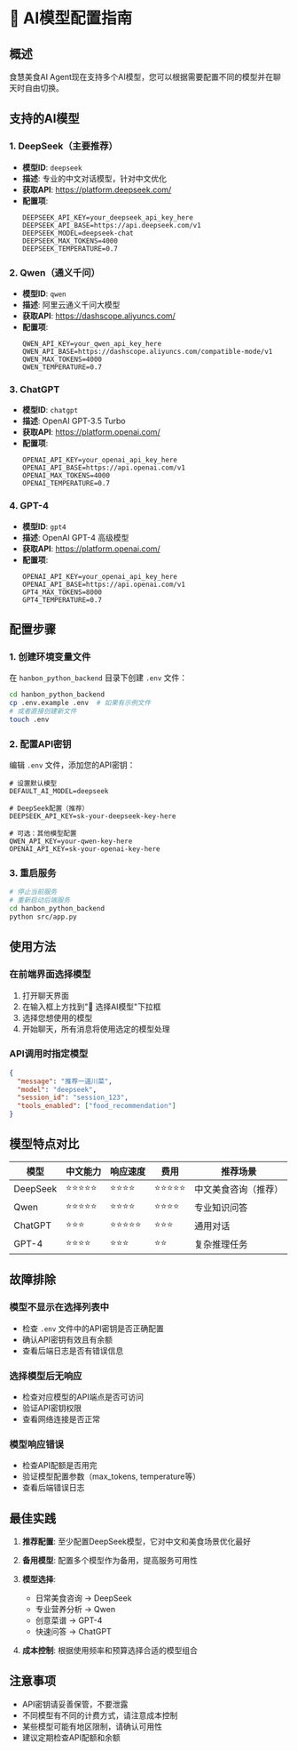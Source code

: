 # 🤖 AI模型配置指南

## 概述

食慧美食AI Agent现在支持多个AI模型，您可以根据需要配置不同的模型并在聊天时自由切换。

## 支持的AI模型

### 1. DeepSeek（主要推荐）
- **模型ID**: `deepseek`
- **描述**: 专业的中文对话模型，针对中文优化
- **获取API**: https://platform.deepseek.com/
- **配置项**:
  ```env
  DEEPSEEK_API_KEY=your_deepseek_api_key_here
  DEEPSEEK_API_BASE=https://api.deepseek.com/v1
  DEEPSEEK_MODEL=deepseek-chat
  DEEPSEEK_MAX_TOKENS=4000
  DEEPSEEK_TEMPERATURE=0.7
  ```

### 2. Qwen（通义千问）
- **模型ID**: `qwen`
- **描述**: 阿里云通义千问大模型
- **获取API**: https://dashscope.aliyuncs.com/
- **配置项**:
  ```env
  QWEN_API_KEY=your_qwen_api_key_here
  QWEN_API_BASE=https://dashscope.aliyuncs.com/compatible-mode/v1
  QWEN_MAX_TOKENS=4000
  QWEN_TEMPERATURE=0.7
  ```

### 3. ChatGPT
- **模型ID**: `chatgpt`
- **描述**: OpenAI GPT-3.5 Turbo
- **获取API**: https://platform.openai.com/
- **配置项**:
  ```env
  OPENAI_API_KEY=your_openai_api_key_here
  OPENAI_API_BASE=https://api.openai.com/v1
  OPENAI_MAX_TOKENS=4000
  OPENAI_TEMPERATURE=0.7
  ```

### 4. GPT-4
- **模型ID**: `gpt4`
- **描述**: OpenAI GPT-4 高级模型
- **获取API**: https://platform.openai.com/
- **配置项**:
  ```env
  OPENAI_API_KEY=your_openai_api_key_here
  OPENAI_API_BASE=https://api.openai.com/v1
  GPT4_MAX_TOKENS=8000
  GPT4_TEMPERATURE=0.7
  ```

## 配置步骤

### 1. 创建环境变量文件
在 `hanbon_python_backend` 目录下创建 `.env` 文件：

```bash
cd hanbon_python_backend
cp .env.example .env  # 如果有示例文件
# 或者直接创建新文件
touch .env
```

### 2. 配置API密钥
编辑 `.env` 文件，添加您的API密钥：

```env
# 设置默认模型
DEFAULT_AI_MODEL=deepseek

# DeepSeek配置（推荐）
DEEPSEEK_API_KEY=sk-your-deepseek-key-here

# 可选：其他模型配置
QWEN_API_KEY=your-qwen-key-here
OPENAI_API_KEY=sk-your-openai-key-here
```

### 3. 重启服务
```bash
# 停止当前服务
# 重新启动后端服务
cd hanbon_python_backend
python src/app.py
```

## 使用方法

### 在前端界面选择模型
1. 打开聊天界面
2. 在输入框上方找到"🤖 选择AI模型"下拉框
3. 选择您想使用的模型
4. 开始聊天，所有消息将使用选定的模型处理

### API调用时指定模型
```json
{
  "message": "推荐一道川菜",
  "model": "deepseek",
  "session_id": "session_123",
  "tools_enabled": ["food_recommendation"]
}
```

## 模型特点对比

| 模型 | 中文能力 | 响应速度 | 费用 | 推荐场景 |
|------|----------|----------|------|----------|
| DeepSeek | ⭐⭐⭐⭐⭐ | ⭐⭐⭐⭐ | ⭐⭐⭐⭐⭐ | 中文美食咨询（推荐） |
| Qwen | ⭐⭐⭐⭐⭐ | ⭐⭐⭐⭐ | ⭐⭐⭐⭐ | 专业知识问答 |
| ChatGPT | ⭐⭐⭐ | ⭐⭐⭐⭐⭐ | ⭐⭐⭐ | 通用对话 |
| GPT-4 | ⭐⭐⭐⭐ | ⭐⭐⭐ | ⭐⭐ | 复杂推理任务 |

## 故障排除

### 模型不显示在选择列表中
- 检查 `.env` 文件中的API密钥是否正确配置
- 确认API密钥有效且有余额
- 查看后端日志是否有错误信息

### 选择模型后无响应
- 检查对应模型的API端点是否可访问
- 验证API密钥权限
- 查看网络连接是否正常

### 模型响应错误
- 检查API配额是否用完
- 验证模型配置参数（max_tokens, temperature等）
- 查看后端错误日志

## 最佳实践

1. **推荐配置**: 至少配置DeepSeek模型，它对中文和美食场景优化最好
2. **备用模型**: 配置多个模型作为备用，提高服务可用性
3. **模型选择**: 
   - 日常美食咨询 → DeepSeek
   - 专业营养分析 → Qwen
   - 创意菜谱 → GPT-4
   - 快速问答 → ChatGPT

4. **成本控制**: 根据使用频率和预算选择合适的模型组合

## 注意事项

- API密钥请妥善保管，不要泄露
- 不同模型有不同的计费方式，请注意成本控制
- 某些模型可能有地区限制，请确认可用性
- 建议定期检查API配额和余额 